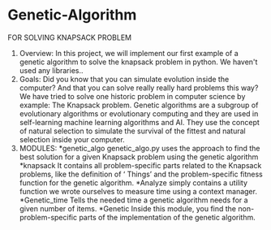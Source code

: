 # Genetic-Algorithm
FOR SOLVING KNAPSACK PROBLEM
1) Overview: 
In this project, we will implement our first example of a genetic algorithm to solve the
knapsack problem in python. We haven't used any libraries..
2) Goals: 
Did you know that you can simulate evolution inside the computer? And that you can solve
really really hard problems this way? We have tried to solve one historic problem in
computer science by example: The Knapsack problem.
Genetic algorithms are a subgroup of evolutionary algorithms or evolutionary computing
and they are used in self-learning machine learning algorithms and AI. They use the
concept of natural selection to simulate the survival of the fittest and natural selection
inside your computer.
3) MODULES:
*genetic_algo
genetic_algo.py uses the approach to find the best solution for a given Knapsack problem
using the genetic algorithm
*knapsack
It contains all problem-specific parts related to the Knapsack problems, like the definition
of ‘ Things’ and the problem-specific fitness function for the genetic algorithm.
*Analyze
simply contains a utility function we wrote ourselves to measure time using a context
manager.
*Genetic_time
Tells the needed time a genetic algorithm needs for a given number of items.
*Genetic
Inside this module, you find the non-problem-specific parts of the implementation of the
genetic algorithm.
